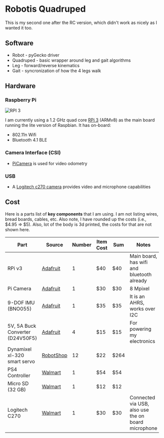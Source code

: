 # Robotis Quadruped

This is my second one after the RC version, which didn't work as nicely as I wanted it too.

## Software

* Robot - pyGecko driver
* Quadruped - basic wrapper around leg and gait algorithms
* Leg - forward/reverse kinematics
* Gait - syncronization of how the 4 legs walk

## Hardware

### Raspberry Pi

![RPI 3](https://www.raspberrypi.org/wp-content/uploads/2016/02/Pi_3_Model_B.png)

I am currently using a 1.2 GHz quad core [RPi 3](https://www.adafruit.com/products/3055) (ARMv8) as the main board running the lite version of Raspbian. It has on-board:

* 802.11n Wifi
* Bluetooth 4.1 BLE

### Camera Interface (CSI)

* [PiCamera](https://www.adafruit.com/products/3099) is used for video odometry

### USB

* A [Logitech c270 camera](http://www.logitech.com/en-us/product/hd-webcam-c270) provides video and microphone capabilities

## Cost

Here is a parts list of **key components** that I am using. I am not listing wires, bread boards, cables, etc. Also note,
I have rounded up the costs (i.e., $4.95 => $5). Also, lot of the body is 3d printed, the costs for that are not shown here.

| Part | Source | Number | Item Cost | Sum | Notes |
| ---  | ---    | ---    | ---       | --- | ---   |
| RPi v3    | [Adafruit](https://www.adafruit.com) | 1 | $40 | $40 | Main board, has wifi and bluetooth already |
| Pi Camera | [Adafruit](https://www.adafruit.com) | 1 | $30 | $30 | 8 Mpixel |
| 9-DOF IMU (BNO055) | [Adafruit](https://www.adafruit.com) | 1 | $35 | $35 | It is an AHRS, works over I2C |
| 5V, 5A Buck Converter (D24V50F5)  | [Adafruit](https://www.adafruit.com) | 4 | $15 | $15 | For powering my electronics |
| Dynamixel xl-320 smart servo | [RobotShop](https://www.robotshop.com) | 12 | $22 | $264 |  |
| PS4 Controller   | [Walmart](http://www.walmart.com) | 1 | $54 | $54 | |
| Micro SD (32 GB) | [Walmart](http://www.walmart.com) | 1 | $12 | $12 | |
| Logitech C270 | [Walmart](http://www.walmart.com) | 1 | $30 | $30 | Connected via USB, also use the on board microphone |
